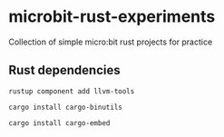 # microbit-rust-experiments

Collection of simple micro:bit rust projects for practice

## Rust dependencies

```
rustup component add llvm-tools
```
```
cargo install cargo-binutils
```
```
cargo install cargo-embed
```

